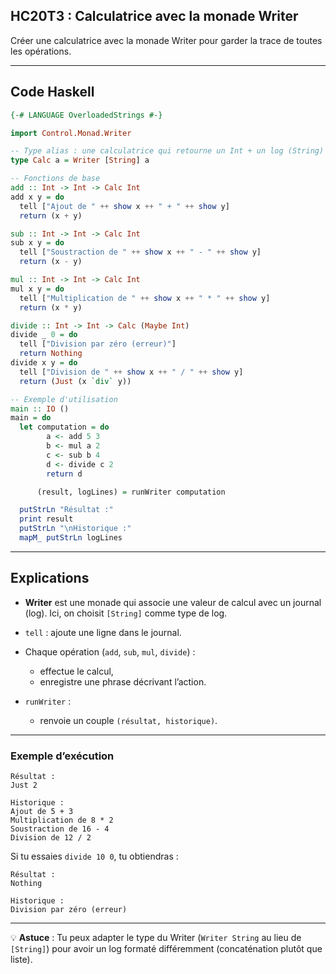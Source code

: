 ## HC20T3 : Calculatrice avec la monade Writer

Créer une calculatrice avec la monade Writer pour garder la trace de toutes les opérations.

---

## Code Haskell

```haskell
{-# LANGUAGE OverloadedStrings #-}

import Control.Monad.Writer

-- Type alias : une calculatrice qui retourne un Int + un log (String)
type Calc a = Writer [String] a

-- Fonctions de base
add :: Int -> Int -> Calc Int
add x y = do
  tell ["Ajout de " ++ show x ++ " + " ++ show y]
  return (x + y)

sub :: Int -> Int -> Calc Int
sub x y = do
  tell ["Soustraction de " ++ show x ++ " - " ++ show y]
  return (x - y)

mul :: Int -> Int -> Calc Int
mul x y = do
  tell ["Multiplication de " ++ show x ++ " * " ++ show y]
  return (x * y)

divide :: Int -> Int -> Calc (Maybe Int)
divide _ 0 = do
  tell ["Division par zéro (erreur)"]
  return Nothing
divide x y = do
  tell ["Division de " ++ show x ++ " / " ++ show y]
  return (Just (x `div` y))

-- Exemple d'utilisation
main :: IO ()
main = do
  let computation = do
        a <- add 5 3
        b <- mul a 2
        c <- sub b 4
        d <- divide c 2
        return d

      (result, logLines) = runWriter computation

  putStrLn "Résultat :"
  print result
  putStrLn "\nHistorique :"
  mapM_ putStrLn logLines
```

---

## Explications

* **Writer** est une monade qui associe une valeur de calcul avec un journal (log).
  Ici, on choisit `[String]` comme type de log.

* `tell` : ajoute une ligne dans le journal.

* Chaque opération (`add`, `sub`, `mul`, `divide`) :

  * effectue le calcul,
  * enregistre une phrase décrivant l’action.

* `runWriter` :

  * renvoie un couple `(résultat, historique)`.

---

### Exemple d’exécution

```text
Résultat :
Just 2

Historique :
Ajout de 5 + 3
Multiplication de 8 * 2
Soustraction de 16 - 4
Division de 12 / 2
```

Si tu essaies `divide 10 0`, tu obtiendras :

```
Résultat :
Nothing

Historique :
Division par zéro (erreur)
```

---

💡 **Astuce** : Tu peux adapter le type du Writer (`Writer String` au lieu de `[String]`) pour avoir un log formaté différemment (concaténation plutôt que liste).
